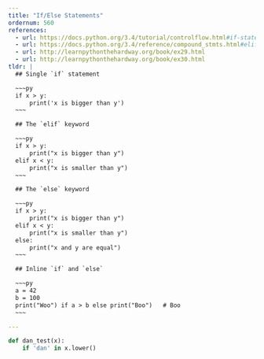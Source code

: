 ```yaml
---
title: "If/Else Statements"
ordernum: 560
references:
  - url: https://docs.python.org/3.4/tutorial/controlflow.html#if-statements
  - url: https://docs.python.org/3.4/reference/compound_stmts.html#elif
  - url: http://learnpythonthehardway.org/book/ex29.html
  - url: http://learnpythonthehardway.org/book/ex30.html
tldr: |
  ## Single `if` statement

  ~~~py
  if x > y:
      print('x is bigger than y')
  ~~~

  ## The `elif` keyword

  ~~~py
  if x > y:
      print("x is bigger than y")
  elif x < y:
      print("x is smaller than y")
  ~~~

  ## The `else` keyword

  ~~~py
  if x > y:
      print("x is bigger than y")
  elif x < y:
      print("x is smaller than y")
  else:
      print("x and y are equal")
  ~~~

  ## Inline `if` and `else`

  ~~~py
  a = 42
  b = 100
  print("Woo") if a > b else print("Boo")   # Boo
  ~~~

---
```




~~~py
def dan_test(x):
    if 'dan' in x.lower() 
~~~






